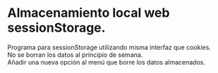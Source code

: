# Almacenamiento local web sessionStorage.
Programa para sessionStorage utilizando misma interfaz que cookies.<br>
No se borran los datos al principio de semana.<br>
Añadir una nueva opción al menú que borre los datos almacenados.<br>